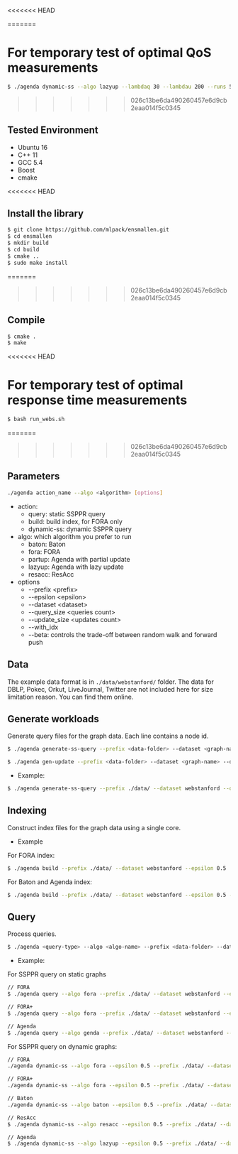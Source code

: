 <<<<<<< HEAD

=======
# For temporary test of optimal QoS measurements
```sh
$ ./agenda dynamic-ss --algo lazyup --lambdaq 30 --lambdau 200 --runs 5 --prefix ./data/ --dataset webstanford --with_idx
```
>>>>>>> 026c13be6da490260457e6d9cb2eaa014f5c0345
## Tested Environment
- Ubuntu 16
- C++ 11
- GCC 5.4
- Boost
- cmake

<<<<<<< HEAD
## Install the library 
```sh
$ git clone https://github.com/mlpack/ensmallen.git
$ cd ensmallen
$ mkdir build
$ cd build
$ cmake ..
$ sudo make install
```

=======
>>>>>>> 026c13be6da490260457e6d9cb2eaa014f5c0345
## Compile
```sh
$ cmake .
$ make
```

<<<<<<< HEAD
# For temporary test of optimal response time measurements
```sh
$ bash run_webs.sh
```

=======
>>>>>>> 026c13be6da490260457e6d9cb2eaa014f5c0345
## Parameters
```sh
./agenda action_name --algo <algorithm> [options]
```
- action:
    - query: static SSPPR query
    - build: build index, for FORA only
    - dynamic-ss: dynamic SSPPR  query
- algo: which algorithm you prefer to run
    - baton: Baton
    - fora: FORA
    - partup: Agenda with partial update
    - lazyup: Agenda with lazy update
    - resacc: ResAcc
- options
    - --prefix \<prefix\>
    - --epsilon \<epsilon\>
    - --dataset \<dataset\>
    - --query_size \<queries count\>
    - --update_size \<updates count\>
    - --with_idx
    - --beta: controls the trade-off between random walk and forward push



## Data
The example data format is in `./data/webstanford/` folder. The data for DBLP, Pokec, Orkut, LiveJournal, Twitter are not included here for size limitation reason. You can find them online.

## Generate workloads
Generate query files for the graph data. Each line contains a node id.

```sh
$ ./agenda generate-ss-query --prefix <data-folder> --dataset <graph-name> --query_size <query count>
```

```sh
$ ./agenda gen-update --prefix <data-folder> --dataset <graph-name> --query_size <query count>
```

- Example:

```sh
$ ./agenda generate-ss-query --prefix ./data/ --dataset webstanford --query_size 1000
```

## Indexing
Construct index files for the graph data using a single core.

- Example

For FORA index:
```sh
$ ./agenda build --prefix ./data/ --dataset webstanford --epsilon 0.5
```
For Baton and Agenda index:
```sh
$ ./agenda build --prefix ./data/ --dataset webstanford --epsilon 0.5 --baton
```

## Query
Process queries.

```sh
$ ./agenda <query-type> --algo <algo-name> --prefix <data-folder> --dataset <graph-name> --result_dir <output-folder> --epsilon <relative error> --query_size <query count> --update_size<update count> [--with-idx --exact]
```

- Example:

For SSPPR query on static graphs

```sh
// FORA
$ ./agenda query --algo fora --prefix ./data/ --dataset webstanford --epsilon 0.5 --query_size 200

// FORA+
$ ./agenda query --algo fora --prefix ./data/ --dataset webstanford --epsilon 0.5 --query_size 200 --with_idx

// Agenda 
$ ./agenda query --algo genda --prefix ./data/ --dataset webstanford --epsilon 0.5 --query_size 200 --with_idx
```

For SSPPR query on dynamic graphs:
```sh
// FORA
./agenda dynamic-ss --algo fora --epsilon 0.5 --prefix ./data/ --dataset webstanford --query_size 200 --update_size 200  --with_idx

// FORA+
./agenda dynamic-ss --algo fora --epsilon 0.5 --prefix ./data/ --dataset webstanford --query_size 200 --update_size 200 

// Baton
./agenda dynamic-ss --algo baton --epsilon 0.5 --prefix ./data/ --dataset webstanford --query_size 200 --update_size 200 --with_idx

// ResAcc
$ ./agenda dynamic-ss --algo resacc --epsilon 0.5 --prefix ./data/ --dataset webstanford --query_size 200 --update_size 200 --with_idx

// Agenda
$ ./agenda dynamic-ss --algo lazyup --epsilon 0.5 --prefix ./data/ --dataset webstanford --query_size 200 --update_size 200 --with_idx


```


